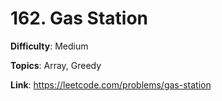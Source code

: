 # 162. Gas Station

**Difficulty**: Medium

**Topics**: Array, Greedy

**Link**: https://leetcode.com/problems/gas-station
